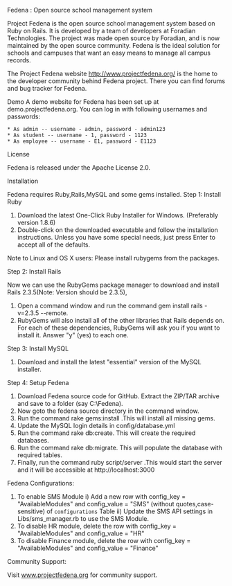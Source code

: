 Fedena : Open source school management system

Project Fedena is the open source school management system based on Ruby on Rails. It is developed by a team of developers at Foradian Technologies. The project was made open source by Foradian, and is now maintained by the open source community. Fedena is the ideal solution for schools and campuses that want an easy means to manage all campus records.

The Project Fedena website http://www.projectfedena.org/ is the home to the developer community behind Fedena project. There you can find forums and bug tracker for Fedena.

Demo
A demo website for Fedena has been set up at demo.projectfedena.org. You can log in with following usernames and passwords:

    * As admin -- username - admin, password - admin123
    * As student -- username - 1, password - 1123
    * As employee -- username - E1, password - E1123

License

Fedena is released under the Apache License 2.0.

Installation

Fedena requires Ruby,Rails,MySQL and some gems installed.
Step 1: Install Ruby

   1. Download the latest One-Click Ruby Installer for Windows. (Preferably version 1.8.6)
   2. Double-click on the downloaded executable and follow the installation instructions. Unless you have some special needs, just press Enter to accept all of the defaults.

Note to Linux and OS X users: Please install rubygems from the packages.

Step 2: Install Rails

Now we can use the RubyGems package manager to download and install Rails 2.3.5(Note: Version should be 2.3.5),

   1. Open a command window and run the command gem install rails -v=2.3.5 --remote.
   2. RubyGems will also install all of the other libraries that Rails depends on. For each of these dependencies, RubyGems will ask you if you want to install it. Answer "y" (yes) to each one.

Step 3: Install MySQL

   1. Download  and install the latest "essential" version of the MySQL installer.


Step 4: Setup Fedena

   1. Download Fedena source code for GitHub. Extract the ZIP/TAR archive and save to a folder (say C:\Fedena).
   2. Now goto the fedena source directory in the command window.
   3. Run the command  rake gems:install .This will install all missing gems.
   4. Update the MySQL login details in config/database.yml
   5. Run the command  rake db:create. This will create the required databases.
   6. Run the command  rake db:migrate. This will populate the database with required tables.
   7. Finally, run the command ruby script/server .This would start the server and it will be accessible at http://localhost:3000
   
Fedena Configurations:

 1. To enable SMS Module
            i) Add a new row with config_key = "AvailableModules" and config_value = "SMS" (without quotes,case-sensitive) of `configurations` Table
           ii) Update the SMS API settings in Libs/sms_manager.rb to use the SMS Module.
2. To disable HR module, delete the row with config_key = "AvailableModules" and config_value = "HR"
3. To disable Finance module, delete the row with config_key = "AvailableModules" and config_value = "Finance"

Community Support:

Visit www.projectfedena.org for community support.
